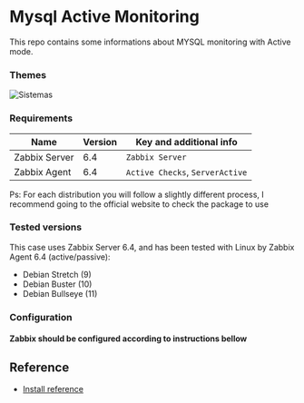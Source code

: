 # Mysql Active Monitoring

This repo contains some informations about MYSQL monitoring with Active mode.

### Themes 

![Sistemas](https://img.shields.io/badge/Mysql-Active-blue)

### Requirements
| Name                 | Version |Key and additional info|
|----------------------|---------|-----------------------|
| Zabbix Server        | 6.4     |```Zabbix Server```
| Zabbix Agent  | 6.4     |```Active Checks```, ```ServerActive```

Ps: For each distribution you will follow a slightly different process, I recommend going to the official website to check the package to use


### Tested versions
This case uses Zabbix Server 6.4, and has been tested with Linux by Zabbix Agent 6.4 (active/passive):

- Debian Stretch (9)
- Debian Buster (10)
- Debian Bullseye (11)

### Configuration
 #### Zabbix should be configured according to instructions bellow

## Reference

 - [Install reference](https://www.zabbix.com/download?zabbix=6.4&os_distribution=debian&os_version=11&components=agent&db=&ws=)
